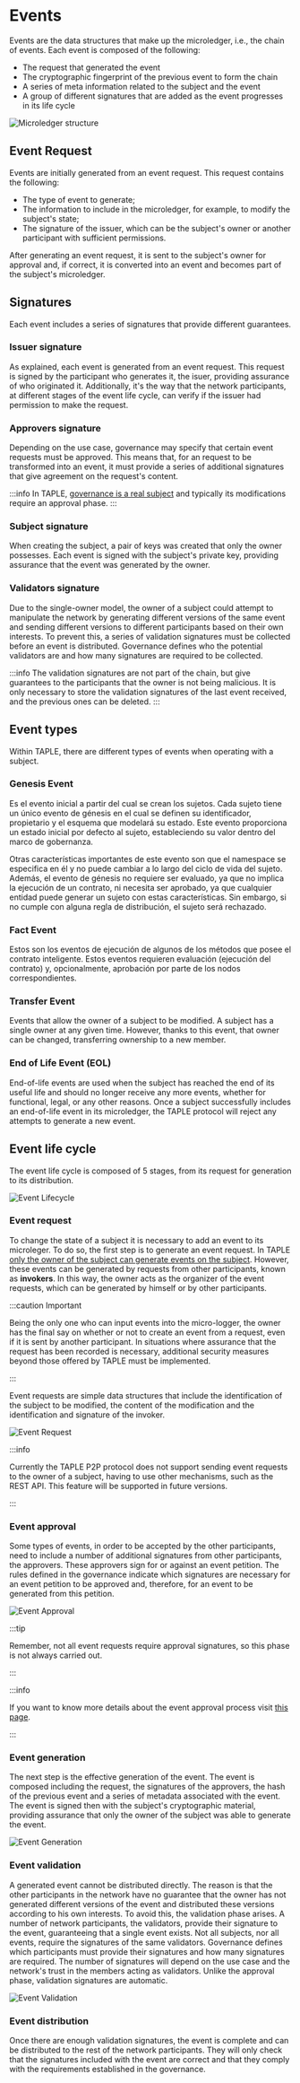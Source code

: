 # Events
Events are the data structures that make up the microledger, i.e., the chain of events. Each event is composed of the following:
- The request that generated the event
- The cryptographic fingerprint of the previous event to form the chain
- A series of meta information related to the subject and the event
- A group of different signatures that are added as the event progresses in its life cycle

![Microledger structure](../img/microledger-structure.png)

## Event Request
Events are initially generated from an event request. This request contains the following:
- The type of event to generate;
- The information to include in the microledger, for example, to modify the subject's state;
- The signature of the issuer, which can be the subject's owner or another participant with sufficient permissions.

After generating an event request, it is sent to the subject's owner for approval and, if correct, it is converted into an event and becomes part of the subject's microledger.

## Signatures
Each event includes a series of signatures that provide different guarantees.

### Issuer signature
As explained, each event is generated from an event request. This request is signed by the participant who generates it, the isuer, providing assurance of who originated it. Additionally, it's the way that the network participants, at different stages of the event life cycle, can verify if the issuer had permission to make the request.

### Approvers signature
Depending on the use case, governance may specify that certain event requests must be approved. This means that, for an request to be transformed into an event, it must provide a series of additional signatures that give agreement on the request's content.

:::info
In TAPLE, [governance is a real subject](./governance.md) and typically its modifications require an approval phase.
:::

### Subject signature 
When creating the subject, a pair of keys was created that only the owner possesses. Each event is signed with the subject's private key, providing assurance that the event was generated by the owner.

### Validators signature
Due to the single-owner model, the owner of a subject could attempt to manipulate the network by generating different versions of the same event and sending different versions to different participants based on their own interests. To prevent this, a series of validation signatures must be collected before an event is distributed. Governance defines who the potential validators are and how many signatures are required to be collected.

:::info
The validation signatures are not part of the chain, but give guarantees to the participants that the owner is not being malicious. It is only necessary to store the validation signatures of the last event received, and the previous ones can be deleted. 
::: 

## Event types
Within TAPLE, there are different types of events when operating with a subject.

### Genesis Event
Es el evento inicial a partir del cual se crean los sujetos. Cada sujeto tiene un único evento de génesis en el cual se definen su identificador, propietario y el esquema que modelará su estado. Este evento proporciona un estado inicial por defecto al sujeto, estableciendo su valor dentro del marco de gobernanza.

Otras características importantes de este evento son que el namespace se especifica en él y no puede cambiar a lo largo del ciclo de vida del sujeto. Además, el evento de génesis no requiere ser evaluado, ya que no implica la ejecución de un contrato, ni necesita ser aprobado, ya que cualquier entidad puede generar un sujeto con estas características. Sin embargo, si no cumple con alguna regla de distribución, el sujeto será rechazado.

### Fact Event
Estos son los eventos de ejecución de algunos de los métodos que posee el contrato inteligente. Estos eventos requieren evaluación (ejecución del contrato) y, opcionalmente, aprobación por parte de los nodos correspondientes.

### Transfer Event 
Events that allow the owner of a subject to be modified. A subject has a single owner at any given time. However, thanks to this event, that owner can be changed, transferring ownership to a new member.

### End of Life Event (EOL)
End-of-life events are used when the subject has reached the end of its useful life and should no longer receive any more events, whether for functional, legal, or any other reasons. Once a subject successfully includes an end-of-life event in its microledger, the TAPLE protocol will reject any attempts to generate a new event.

## Event life cycle

The event life cycle is composed of 5 stages, from its request for generation to its distribution.

![Event Lifecycle](../img/event-life-cycle.png)


### Event request 
To change the state of a subject it is necessary to add an event to its microleger. To do so, the first step is to generate an event request. In TAPLE [only the owner of the subject can generate events on the subject](./subjects.md#ownership-model). However, these events can be generated by requests from other participants, known as **invokers**. In this way, the owner acts as the organizer of the event requests, which can be generated by himself or by other participants.  

:::caution Important

Being the only one who can input events into the micro-logger, the owner has the final say on whether or not to create an event from a request, even if it is sent by another participant. In situations where assurance that the request has been recorded is necessary, additional security measures beyond those offered by TAPLE must be implemented.

:::

Event requests are simple data structures that include the identification of the subject to be modified, the content of the modification and the identification and signature of the invoker.

![Event Request](../img/elc-request.png)

:::info

Currently the TAPLE P2P protocol does not support sending event requests to the owner of a subject, having to use other mechanisms, such as the REST API. This feature will be supported in future versions.

:::

### Event approval
Some types of events, in order to be accepted by the other participants, need to include a number of additional signatures from other participants, the approvers. These approvers sign for or against an event petition. The rules defined in the governance indicate which signatures are necessary for an event petition to be approved and, therefore, for an event to be generated from this petition. 

![Event Approval](../img/elc-approval.png)

:::tip

Remember, not all event requests require approval signatures, so this phase is not always carried out. 

:::

:::info

If you want to know more details about the event approval process visit [this page](./event-approval-process.md).

:::

### Event generation
The next step is the effective generation of the event. The event is composed including the request, the signatures of the approvers, the hash of the previous event and a series of metadata associated with the event. The event is signed then with the subject's cryptographic material, providing assurance that only the owner of the subject was able to generate the event.

![Event Generation](../img/elc-generation.png)

### Event validation
A generated event cannot be distributed directly. The reason is that the other participants in the network have no guarantee that the owner has not generated different versions of the event and distributed these versions according to his own interests. To avoid this, the validation phase arises. A number of network participants, the validators, provide their signature to the event, guaranteeing that a single event exists. Not all subjects, nor all events, require the signatures of the same validators. Governance defines which participants must provide their signatures and how many signatures are required. The number of signatures will depend on the use case and the network's trust in the members acting as validators. Unlike the approval phase, validation signatures are automatic. 

![Event Validation](../img/elc-validation.png)

### Event distribution
Once there are enough validation signatures, the event is complete and can be distributed to the rest of the network participants. They will only check that the signatures included with the event are correct and that they comply with the requirements established in the governance.